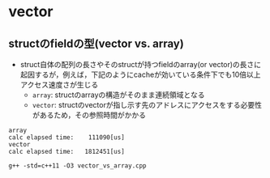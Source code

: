 # vector

## structのfieldの型(vector vs. array)
* struct自体の配列の長さやそのstructが持つfieldのarray(or vector)の長さに起因するが，例えば，下記のようにcacheが効いている条件下でも10倍以上アクセス速度さが生じる
  * `array`: structのarrayの構造がそのまま連続領域となる
  * `vector`: structのvectorが指し示す先のアドレスにアクセスをする必要性があるため，その参照時間がかかる
```
array
calc elapsed time:    111090[us]
vector
calc elapsed time:   1812451[us]
```

```
g++ -std=c++11 -O3 vector_vs_array.cpp
```
